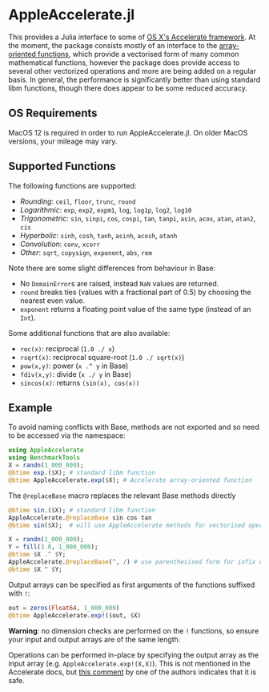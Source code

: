 # AppleAccelerate.jl

This provides a Julia interface to some of
[OS X's Accelerate framework](https://developer.apple.com/documentation/accelerate). At
the moment, the package consists mostly of an interface to the
[array-oriented functions](https://developer.apple.com/library/mac/documentation/Performance/Conceptual/vecLib/index.html#//apple_ref/doc/uid/TP30000414-357225),
which provide a vectorised form of many common mathematical functions, however the package does provide access to several other vectorized operations and more are being added on a regular basis.   In
general, the performance is significantly better than using standard libm
functions, though there does appear to be some reduced accuracy.

## OS Requirements

MacOS 12 is required in order to run AppleAccelerate.jl. On older MacOS versions, your mileage may vary.

## Supported Functions

The following functions are supported:
 * *Rounding*: `ceil`, `floor`, `trunc`, `round`
 * *Logarithmic*: `exp`, `exp2`, `expm1`, `log`, `log1p`, `log2`, `log10`
 * *Trigonometric*: `sin`, `sinpi`, `cos`, `cospi`, `tan`, `tanpi`, `asin`, `acos`, `atan`, `atan2`, `cis`
 * *Hyperbolic*: `sinh`, `cosh`, `tanh`, `asinh`, `acosh`, `atanh`
 * *Convolution*: `conv`, `xcorr`
 * *Other*: `sqrt`, `copysign`, `exponent`, `abs`, `rem`

Note there are some slight differences from behaviour in Base:
 * No `DomainError`s are raised, instead `NaN` values are returned.
 * `round` breaks ties (values with a fractional part of 0.5) by choosing the
   nearest even value.
 * `exponent` returns a floating point value of the same type (instead of an `Int`).

Some additional functions that are also available:
* `rec(x)`: reciprocal (`1.0 ./ x`)
* `rsqrt(x)`: reciprocal square-root (`1.0 ./ sqrt(x)`)
* `pow(x,y)`: power (`x .^ y` in Base)
* `fdiv(x,y)`: divide (`x ./ y` in Base)
* `sincos(x)`: returns `(sin(x), cos(x))`

## Example

To avoid naming conflicts with Base, methods are not exported and so need to
be accessed via the namespace:
```julia
using AppleAccelerate
using BenchmarkTools
X = randn(1_000_000);
@btime exp.($X); # standard libm function
@btime AppleAccelerate.exp($X); # Accelerate array-oriented function
```

The `@replaceBase` macro replaces the relevant Base methods directly
```julia
@btime sin.($X); # standard libm function
AppleAccelerate.@replaceBase sin cos tan
@btime sin($X);  # will use AppleAccelerate methods for vectorised operations

X = randn(1_000_000);
Y = fill(3.0, 1_000_000);
@btime $X .^ $Y;
AppleAccelerate.@replaceBase(^, /) # use parenthesised form for infix ops
@btime $X ^ $Y;
```

Output arrays can be specified as first arguments of the functions suffixed
with `!`:
```julia
out = zeros(Float64, 1_000_000)
@btime AppleAccelerate.exp!($out, $X)
```

**Warning**: no dimension checks are performed on the `!` functions, so ensure
  your input and output arrays are of the same length.

Operations can be performed in-place by specifying the output array as the
input array (e.g. `AppleAccelerate.exp!(X,X)`). This is not mentioned in the
Accelerate docs, but [this comment](http://stackoverflow.com/a/28833191/392585) by one of the authors indicates that it is safe.
